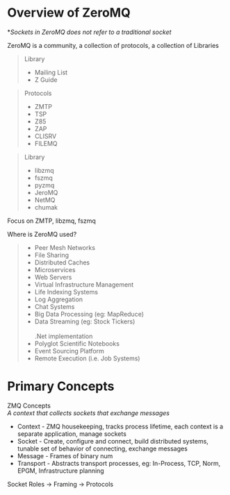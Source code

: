 # Overview of ZeroMQ

**Sockets in ZeroMQ does not refer to a traditional socket*

ZeroMQ is a community, a collection of protocols, a collection of Libraries <br>
> Library
> * Mailing List
> * Z Guide

> Protocols
> * ZMTP
> * TSP
> * Z85
> * ZAP
> * CLISRV
> * FILEMQ

> Library
> * libzmq
> * fszmq
> * pyzmq
> * JeroMQ
> * NetMQ
> * chumak

Focus on ZMTP, libzmq, fszmq

Where is ZeroMQ used?
> * Peer Mesh Networks
> * File Sharing
> * Distributed Caches
> * Microservices
> * Web Servers
> * Virtual Infrastructure Management
> * Life Indexing Systems 
> * Log Aggregation
> * Chat Systems
> * Big Data Processing (eg: MapReduce)
> * Data Streaming (eg: Stock Tickers) <br> <br>
> .Net implementation
> * Polyglot Scientific Notebooks
> * Event Sourcing Platform
> * Remote Execution (i.e. Job Systems)

# Primary Concepts
ZMQ Concepts <br>
*A context that collects sockets that exchange messages*
* Context - ZMQ housekeeping, tracks process lifetime, each context is a separate application, manage sockets
* Socket - Create, configure and connect, build distributed systems, tunable set of behavior of connecting, exchange messages
* Message - Frames of binary num
* Transport - Abstracts transport processes, eg: In-Process, TCP, Norm, EPGM, Infrastructure planning

Socket Roles -> Framing -> Protocols 